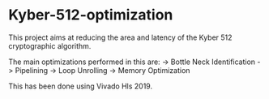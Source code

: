 # Kyber-512-optimization

This project aims at reducing the area and latency of the Kyber 512 cryptographic algorithm.

The main optimizations performed in this are:
-> Bottle Neck Identification
-> Pipelining
-> Loop Unrolling
-> Memory Optimization

This has been done using Vivado Hls 2019.
